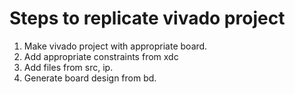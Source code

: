 # Steps to replicate vivado project

1. Make vivado project with appropriate board.
2. Add appropriate constraints from xdc
3. Add files from src, ip.
4. Generate board design from bd.

